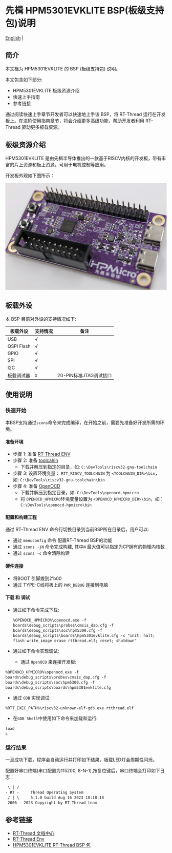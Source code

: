# 先楫 HPM5301EVKLITE BSP(板级支持包)说明

[English](README.md) |

## 简介

本文档为 HPM5301EVKLITE 的 BSP (板级支持包) 说明。

本文包含如下部分:

- HPM5301EVKLITE 板级资源介绍
- 快速上手指南
- 参考链接

通过阅读快速上手章节开发者可以快速地上手该 BSP，将 RT-Thread 运行在开发板上。在进阶使用指南章节，将会介绍更多高级功能，帮助开发者利用 RT-Thread 驱动更多板载资源。

## 板级资源介绍

 HPM5301EVKLITE 是由先楫半导体推出的一款基于RISCV内核的开发板，带有丰富的片上资源和板上资源，可用于电机控制等应用。

开发板外观如下图所示：

![board](figures/board.png)


## 板载外设

本 BSP 目前对外设的支持情况如下:


| **板载外设** | **支持情况** | **备注**                              |
| ------------------------ | ----------- | ------------------------------------- |
| USB                      | √           |                                       |
| QSPI Flash               | √           |                                       |
| GPIO                     | √           |                                       |
| SPI                      | √           |                                       |
| I2C                      | √           |                                       |
| 板载调试器                | x           | 20-PIN标准JTAG调试接口                 |


## 使用说明

### 快速开始

本BSP支持通过`scons`命令来完成编译，在开始之前，需要先准备好开发所需的环境。

#### 准备环境
- 步骤 1: 准备 [RT-Thread ENV](https://www.rt-thread.org/download.html#download-rt-thread-env-tool)
- 步骤 2: 准备 [toolcahin](https://github.com/helloeagleyang/riscv32-gnu-toolchain-win/archive/2022.04.12.zip)
    - 下载并解压到指定的目录，如: `C:\DevTools\riscv32-gnu-toolchain`
- 步骤 3: 设置环境变量： `RTT_RISCV_TOOLCHAIN` 为 `<TOOLCHAIN_DIR>\bin`， 如: `C:\DevTools\riscv32-gnu-toolchain\bin`
- 步骤 4: 准备 [OpenOCD](https://github.com/hpmicro/rtt-debugger-support-package/archive/v0.4.0.zip)
  - 下载并解压到指定目录，如: `C:\DevTools\openocd-hpmicro`
  - 将 `OPENOCD_HPMICRO`环境变量设置为 `<OPENOCD_HPMICRO_DIR>\bin`，如： `C:\DevTools\openocd-hpmicro\bin`

#### 配置和构建工程

通过 RT-Thread ENV 命令行切换目录到当前BSP所在目录后，用户可以:

- 通过 `menuconfig` 命令 配置RT-Thread BSP的功能
- 通过 `scons -jN` 命令完成构建, 其中`N` 最大值可以指定为CP拥有的物理内核数
- 通过 `scons -c` 命令清除构建

#### 硬件连接

- 将BOOT 引脚拨到2'b00
- 通过 TYPE-C线将板上的 `PWR_DEBUG` 连接到电脑

#### 下载 和 调试

- 通过如下命令完成下载:
  ```console
  %OPENOCD_HPMICRO%\openocd.exe -f boards\debug_scripts\probes\cmsis_dap.cfg -f boards\debug_scripts\soc\hpm5300.cfg -f boards\debug_scripts\boards\hpm5301evklite.cfg -c "init; halt; flash write_image erase rtthread.elf; reset; shutdown"
  ```

- 通过如下命令实现调试:

  - 通过 `OpenOCD` 来连接开发板:
```console
%OPENOCD_HPMICRO%\openocd.exe -f boards\debug_scripts\probes\cmsis_dap.cfg -f boards\debug_scripts\soc\hpm5300.cfg -f boards\debug_scripts\boards\hpm5301evklite.cfg
```
  - 通过 `GDB` 实现调试:
```console
%RTT_EXEC_PATH%\riscv32-unknown-elf-gdb.exe rtthread.elf
```

  - 在`GDB Shell`中使用如下命令来加载和运行:

```console
load
c
```

### **运行结果**

一旦成功下载，程序会自动运行并打印如下结果，板载LED灯会周期性闪烁。

配置好串口终端(串口配置为115200, 8-N-1),按复位键后，串口终端会打印如下日志：

```
 \ | /
- RT -     Thread Operating System
 / | \     5.1.0 build Aug 16 2023 18:18:18
 2006 - 2023 Copyright by RT-Thread team
```

## **参考链接**

- [RT-Thread 文档中心](https://www.rt-thread.org/document/site/#/rt-thread-version/rt-thread-standard/README)
- [RT-Thread Env](https://github.com/RT-Thread/rtthread-manual-doc/blob/master/env/env.md)
- [HPM5301EVKLITE RT-Thread BSP 包](https://github.com/hpmicro/rtt-bsp-hpm5301evklite)